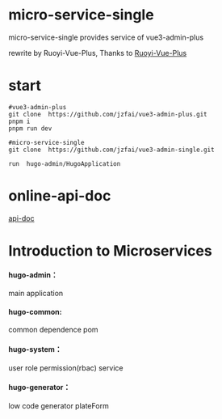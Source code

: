 # micro-service-single

micro-service-single provides service of vue3-admin-plus

rewrite by Ruoyi-Vue-Plus, Thanks to [Ruoyi-Vue-Plus](https://gitee.com/dromara/RuoYi-Vue-Plus)

# start

```shell
#vue3-admin-plus
git clone  https://github.com/jzfai/vue3-admin-plus.git
pnpm i
pnpm run dev

#micro-service-single
git clone  https://github.com/jzfai/vue3-admin-single.git

run  hugo-admin/HugoApplication
```

# online-api-doc

[api-doc](https://github.jzfai.top/micro-service-api/doc.html)

# Introduction to Microservices

#### hugo-admin：

main application

#### hugo-common:

common dependence pom

#### hugo-system：

user role permission(rbac) service

#### hugo-generator：

low code generator plateForm


